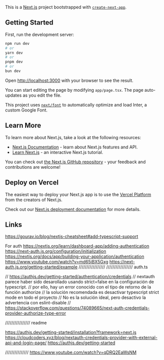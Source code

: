 This is a [Next.js](https://nextjs.org/) project bootstrapped with [`create-next-app`](https://github.com/vercel/next.js/tree/canary/packages/create-next-app).

## Getting Started

First, run the development server:

```bash
npm run dev
# or
yarn dev
# or
pnpm dev
# or
bun dev
```

Open [http://localhost:3000](http://localhost:3000) with your browser to see the result.

You can start editing the page by modifying `app/page.tsx`. The page auto-updates as you edit the file.

This project uses [`next/font`](https://nextjs.org/docs/basic-features/font-optimization) to automatically optimize and load Inter, a custom Google Font.

## Learn More

To learn more about Next.js, take a look at the following resources:

- [Next.js Documentation](https://nextjs.org/docs) - learn about Next.js features and API.
- [Learn Next.js](https://nextjs.org/learn) - an interactive Next.js tutorial.

You can check out [the Next.js GitHub repository](https://github.com/vercel/next.js/) - your feedback and contributions are welcome!

## Deploy on Vercel

The easiest way to deploy your Next.js app is to use the [Vercel Platform](https://vercel.com/new?utm_medium=default-template&filter=next.js&utm_source=create-next-app&utm_campaign=create-next-app-readme) from the creators of Next.js.

Check out our [Next.js deployment documentation](https://nextjs.org/docs/deployment) for more details.

## Links

https://gourav.io/blog/nextjs-cheatsheet#add-typescript-support

For auth
https://nextjs.org/learn/dashboard-app/adding-authentication
https://next-auth.js.org/configuration/initialization
https://nextjs.org/docs/app/building-your-application/authentication
https://www.youtube.com/watch?v=md65iBX5Gxg
https://next-auth.js.org/getting-started/example
/////////////////
/////////////////
auth.ts

// https://authjs.dev/getting-started/authentication/credentials
// nextauth parece haber sido desarollado usando strict=false en la configuración de typescript.
// por ello, hay un error conocido con el tipo de retorno de la función authorize
// la solución recomendada es desactivar typescript strict mode en todo el proyecto
// No es la solución ideal, pero desactivo la advertencia con eslint-disable
// https://stackoverflow.com/questions/74089665/next-auth-credentials-provider-authorize-type-error

////////////////
readme

https://authjs.dev/getting-started/installation?framework=next.js
https://cloudcoders.xyz/blog/nextauth-credentials-provider-with-external-api-and-login-page/
https://authjs.dev/getting-started

///////////////
https://www.youtube.com/watch?v=qDRQ2EaWsNM
